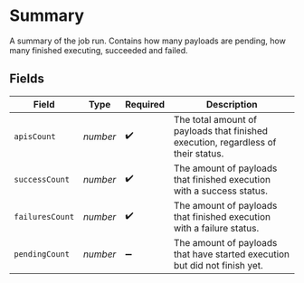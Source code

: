 # Summary

A summary of the job run. Contains how many payloads are pending, how many finished executing, succeeded and failed.


## Fields

| Field                                                                             | Type                                                                              | Required                                                                          | Description                                                                       |
| --------------------------------------------------------------------------------- | --------------------------------------------------------------------------------- | --------------------------------------------------------------------------------- | --------------------------------------------------------------------------------- |
| `apisCount`                                                                       | *number*                                                                          | :heavy_check_mark:                                                                | The total amount of payloads that finished execution, regardless of their status. |
| `successCount`                                                                    | *number*                                                                          | :heavy_check_mark:                                                                | The amount of payloads that finished execution with a success status.             |
| `failuresCount`                                                                   | *number*                                                                          | :heavy_check_mark:                                                                | The amount of payloads that finished execution with a failure status.             |
| `pendingCount`                                                                    | *number*                                                                          | :heavy_minus_sign:                                                                | The amount of payloads that have started execution but did not finish yet.        |